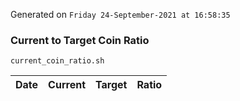 Generated on `Friday 24-September-2021 at 16:58:35`

### Current to Target Coin Ratio
`current_coin_ratio.sh`

Date|Current|Target|Ratio
---|---|---|---
